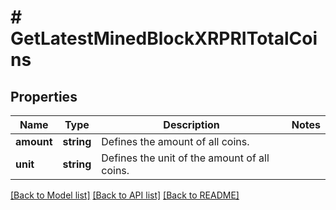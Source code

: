 # # GetLatestMinedBlockXRPRITotalCoins

## Properties

Name | Type | Description | Notes
------------ | ------------- | ------------- | -------------
**amount** | **string** | Defines the amount of all coins. |
**unit** | **string** | Defines the unit of the amount of all coins. |

[[Back to Model list]](../../README.md#models) [[Back to API list]](../../README.md#endpoints) [[Back to README]](../../README.md)
